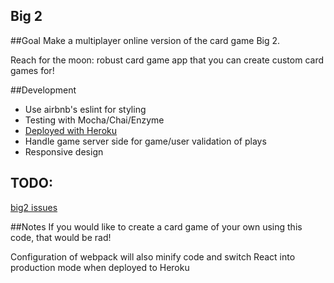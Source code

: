 Big 2
------

##Goal
Make a multiplayer online version of the card game Big 2.

Reach for the moon: robust card game app that you can create custom card games for!

##Development
- Use airbnb's eslint for styling
- Testing with Mocha/Chai/Enzyme
- [Deployed with Heroku](https://big2cards.herokuapp.com/)
- Handle game server side for game/user validation of plays
- Responsive design

TODO:
----
[big2 issues](https://github.com/jon-is-learning/big2/issues)

##Notes
If you would like to create a card game of your own using this code, that would be rad!

Configuration of webpack will also minify code and switch React into production mode when deployed to Heroku
